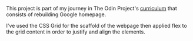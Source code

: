 This project is part of my journey in The Odin Project's [curriculum](http://www.theodinproject.com/courses/web-development-101/lessons/html-css) that consists of rebuilding Google homepage.

I've used the CSS Grid for the scaffold of the webpage then applied flex to the grid content in order to justify and align the elements.